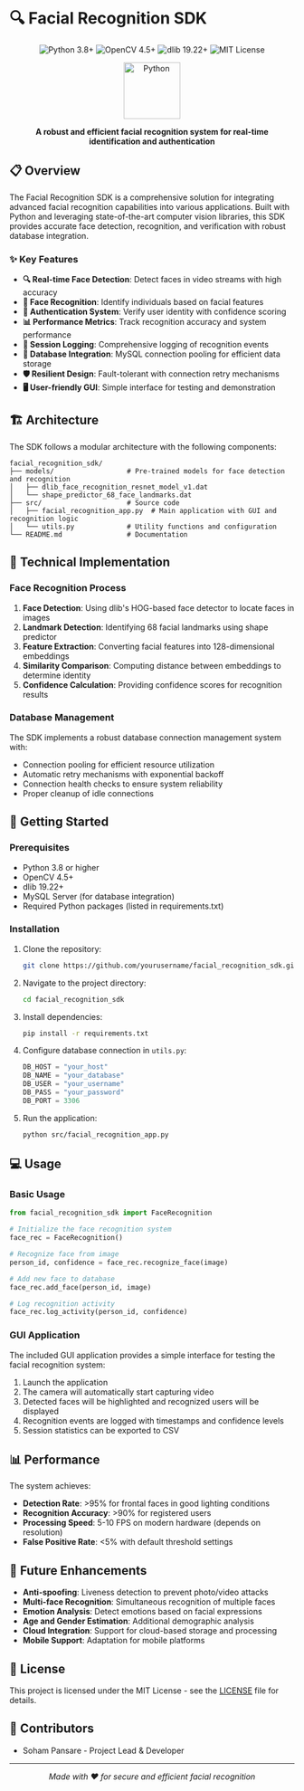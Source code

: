 # 🔍 Facial Recognition SDK

<div align="center">
  <img src="https://img.shields.io/badge/Python-3.8%2B-blue?style=for-the-badge&logo=python" alt="Python 3.8+">
  <img src="https://img.shields.io/badge/OpenCV-4.5%2B-green?style=for-the-badge&logo=opencv" alt="OpenCV 4.5+">
  <img src="https://img.shields.io/badge/dlib-19.22%2B-red?style=for-the-badge" alt="dlib 19.22+">
  <img src="https://img.shields.io/badge/License-MIT-yellow?style=for-the-badge" alt="MIT License">
</div>

<p align="center">
  <img src="https://user-images.githubusercontent.com/25181517/183423507-c056a6f9-1ba8-4312-a350-19bcbc5a8697.png" width="100" alt="Python">
</p>

<p align="center">
  <b>A robust and efficient facial recognition system for real-time identification and authentication</b>
</p>

## 📋 Overview

The Facial Recognition SDK is a comprehensive solution for integrating advanced facial recognition capabilities into various applications. Built with Python and leveraging state-of-the-art computer vision libraries, this SDK provides accurate face detection, recognition, and verification with robust database integration.

### ✨ Key Features

- **🔍 Real-time Face Detection**: Detect faces in video streams with high accuracy
- **👤 Face Recognition**: Identify individuals based on facial features
- **🔐 Authentication System**: Verify user identity with confidence scoring
- **📊 Performance Metrics**: Track recognition accuracy and system performance
- **📝 Session Logging**: Comprehensive logging of recognition events
- **🔄 Database Integration**: MySQL connection pooling for efficient data storage
- **🛡️ Resilient Design**: Fault-tolerant with connection retry mechanisms
- **🖥️ User-friendly GUI**: Simple interface for testing and demonstration

## 🏗️ Architecture

The SDK follows a modular architecture with the following components:

```
facial_recognition_sdk/
├── models/                  # Pre-trained models for face detection and recognition
│   ├── dlib_face_recognition_resnet_model_v1.dat
│   └── shape_predictor_68_face_landmarks.dat
├── src/                     # Source code
│   ├── facial_recognition_app.py  # Main application with GUI and recognition logic
│   └── utils.py             # Utility functions and configuration
└── README.md                # Documentation
```

## 🧠 Technical Implementation

### Face Recognition Process

1. **Face Detection**: Using dlib's HOG-based face detector to locate faces in images
2. **Landmark Detection**: Identifying 68 facial landmarks using shape predictor
3. **Feature Extraction**: Converting facial features into 128-dimensional embeddings
4. **Similarity Comparison**: Computing distance between embeddings to determine identity
5. **Confidence Calculation**: Providing confidence scores for recognition results

### Database Management

The SDK implements a robust database connection management system with:

- Connection pooling for efficient resource utilization
- Automatic retry mechanisms with exponential backoff
- Connection health checks to ensure system reliability
- Proper cleanup of idle connections

## 🚀 Getting Started

### Prerequisites

- Python 3.8 or higher
- OpenCV 4.5+
- dlib 19.22+
- MySQL Server (for database integration)
- Required Python packages (listed in requirements.txt)

### Installation

1. Clone the repository:
   ```bash
   git clone https://github.com/yourusername/facial_recognition_sdk.git
   ```

2. Navigate to the project directory:
   ```bash
   cd facial_recognition_sdk
   ```

3. Install dependencies:
   ```bash
   pip install -r requirements.txt
   ```

4. Configure database connection in `utils.py`:
   ```python
   DB_HOST = "your_host"
   DB_NAME = "your_database"
   DB_USER = "your_username"
   DB_PASS = "your_password"
   DB_PORT = 3306
   ```

5. Run the application:
   ```bash
   python src/facial_recognition_app.py
   ```

## 💻 Usage

### Basic Usage

```python
from facial_recognition_sdk import FaceRecognition

# Initialize the face recognition system
face_rec = FaceRecognition()

# Recognize face from image
person_id, confidence = face_rec.recognize_face(image)

# Add new face to database
face_rec.add_face(person_id, image)

# Log recognition activity
face_rec.log_activity(person_id, confidence)
```

### GUI Application

The included GUI application provides a simple interface for testing the facial recognition system:

1. Launch the application
2. The camera will automatically start capturing video
3. Detected faces will be highlighted and recognized users will be displayed
4. Recognition events are logged with timestamps and confidence levels
5. Session statistics can be exported to CSV

## 📊 Performance

The system achieves:

- **Detection Rate**: >95% for frontal faces in good lighting conditions
- **Recognition Accuracy**: >90% for registered users
- **Processing Speed**: 5-10 FPS on modern hardware (depends on resolution)
- **False Positive Rate**: <5% with default threshold settings

## 🔮 Future Enhancements

- **Anti-spoofing**: Liveness detection to prevent photo/video attacks
- **Multi-face Recognition**: Simultaneous recognition of multiple faces
- **Emotion Analysis**: Detect emotions based on facial expressions
- **Age and Gender Estimation**: Additional demographic analysis
- **Cloud Integration**: Support for cloud-based storage and processing
- **Mobile Support**: Adaptation for mobile platforms

## 📄 License

This project is licensed under the MIT License - see the [LICENSE](LICENSE) file for details.

## 👥 Contributors

- Soham Pansare - Project Lead & Developer

---

<p align="center">
  <i>Made with ❤️ for secure and efficient facial recognition</i>
</p>
